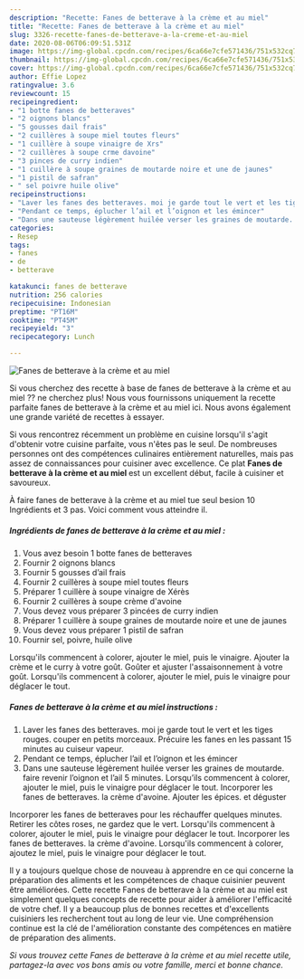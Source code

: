 ```yaml
---
description: "Recette: Fanes de betterave à la crème et au miel"
title: "Recette: Fanes de betterave à la crème et au miel"
slug: 3326-recette-fanes-de-betterave-a-la-creme-et-au-miel
date: 2020-08-06T06:09:51.531Z
image: https://img-global.cpcdn.com/recipes/6ca66e7cfe571436/751x532cq70/fanes-de-betterave-a-la-creme-et-au-miel-photo-principale-de-la-recette.jpg
thumbnail: https://img-global.cpcdn.com/recipes/6ca66e7cfe571436/751x532cq70/fanes-de-betterave-a-la-creme-et-au-miel-photo-principale-de-la-recette.jpg
cover: https://img-global.cpcdn.com/recipes/6ca66e7cfe571436/751x532cq70/fanes-de-betterave-a-la-creme-et-au-miel-photo-principale-de-la-recette.jpg
author: Effie Lopez
ratingvalue: 3.6
reviewcount: 15
recipeingredient:
- "1 botte fanes de betteraves"
- "2 oignons blancs"
- "5 gousses dail frais"
- "2 cuillères à soupe miel toutes fleurs"
- "1 cuillère à soupe vinaigre de Xrs"
- "2 cuillères à soupe crme davoine"
- "3 pinces de curry indien"
- "1 cuillère à soupe graines de moutarde noire et une de jaunes"
- "1 pistil de safran"
- " sel poivre huile olive"
recipeinstructions:
- "Laver les fanes des betteraves. moi je garde tout le vert et les tiges rouges. couper en petits morceaux. Précuire les fanes en les passant 15 minutes au cuiseur vapeur."
- "Pendant ce temps, éplucher l’ail et l’oignon et les émincer"
- "Dans une sauteuse légèrement huilée verser les graines de moutarde. faire revenir l’oignon et l’ail 5 minutes. Lorsqu’ils commencent à colorer, ajouter le miel, puis le vinaigre pour déglacer le tout. Incorporer les fanes de betteraves. la crème d&#39;avoine. Ajouter les épices. et déguster"
categories:
- Resep
tags:
- fanes
- de
- betterave

katakunci: fanes de betterave 
nutrition: 256 calories
recipecuisine: Indonesian
preptime: "PT16M"
cooktime: "PT45M"
recipeyield: "3"
recipecategory: Lunch

---
```



![Fanes de betterave à la crème et au miel](https://img-global.cpcdn.com/recipes/6ca66e7cfe571436/751x532cq70/fanes-de-betterave-a-la-creme-et-au-miel-photo-principale-de-la-recette.jpg)

Si vous cherchez des recette à base de fanes de betterave à la crème et au miel ?? ne cherchez plus! Nous vous fournissons uniquement la recette parfaite fanes de betterave à la crème et au miel ici. Nous avons également une grande variété de recettes à essayer.

Si vous rencontrez récemment un problème en cuisine lorsqu'il s'agit d'obtenir votre cuisine parfaite, vous n'êtes pas le seul. De nombreuses personnes ont des compétences culinaires entièrement naturelles, mais pas assez de connaissances pour cuisiner avec excellence. Ce plat <strong> Fanes de betterave à la crème et au miel </strong> est un excellent début, facile à cuisiner et savoureux.

<!--inarticleads1-->

À faire fanes de betterave à la crème et au miel tue seul besion 10 Ingrédients et 3 pas. Voici comment vous atteindre il.

##### Ingrédients de fanes de betterave à la crème et au miel :

1. Vous avez besoin 1 botte fanes de betteraves
1. Fournir 2 oignons blancs
1. Fournir 5 gousses d’ail frais
1. Fournir 2 cuillères à soupe miel toutes fleurs
1. Préparer 1 cuillère à soupe vinaigre de Xérès
1. Fournir 2 cuillères à soupe crème d&#39;avoine
1. Vous devez vous préparer 3 pincées de curry indien
1. Préparer 1 cuillère à soupe graines de moutarde noire et une de jaunes
1. Vous devez vous préparer 1 pistil de safran
1. Fournir  sel, poivre, huile olive


Lorsqu&#39;ils commencent à colorer, ajouter le miel, puis le vinaigre. Ajouter la crème et le curry à votre goût. Goûter et ajuster l&#39;assaisonnement à votre goût. Lorsqu&#39;ils commencent à colorer, ajouter le miel, puis le vinaigre pour déglacer le tout. 

<!--inarticleads2-->

##### Fanes de betterave à la crème et au miel instructions :

1. Laver les fanes des betteraves. moi je garde tout le vert et les tiges rouges. couper en petits morceaux. Précuire les fanes en les passant 15 minutes au cuiseur vapeur.
1. Pendant ce temps, éplucher l’ail et l’oignon et les émincer
1. Dans une sauteuse légèrement huilée verser les graines de moutarde. faire revenir l’oignon et l’ail 5 minutes. Lorsqu’ils commencent à colorer, ajouter le miel, puis le vinaigre pour déglacer le tout. Incorporer les fanes de betteraves. la crème d&#39;avoine. Ajouter les épices. et déguster


Incorporer les fanes de betteraves pour les réchauffer quelques minutes. Retirer les côtes roses, ne gardez que le vert. Lorsqu&#39;ils commencent à colorer, ajouter le miel, puis le vinaigre pour déglacer le tout. Incorporer les fanes de betteraves. la crème d&#39;avoine. Lorsqu&#39;ils commencent à colorer, ajoutez le miel, puis le vinaigre pour déglacer le tout. 

<!--inarticleads1-->

<p>
Il y a toujours quelque chose de nouveau à apprendre en ce qui concerne la préparation des aliments et les compétences de chaque cuisinier peuvent être améliorées. Cette recette Fanes de betterave à la crème et au miel est simplement quelques concepts de recette pour aider à améliorer l'efficacité de votre chef. Il y a beaucoup plus de bonnes recettes et d'excellents cuisiniers les recherchent tout au long de leur vie. Une compréhension continue est la clé de l'amélioration constante des compétences en matière de préparation des aliments.
</p>

<p>
<i>Si vous trouvez cette Fanes de betterave à la crème et au miel recette utile, partagez-la avec vos bons amis ou votre famille, merci et bonne chance.</i>
</p>
